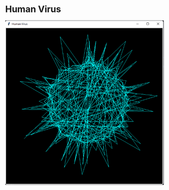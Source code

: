# Human Virus

<img src = "https://raw.githubusercontent.com/Nukecraft5419/PythonTurtleArt/main/src/python_turtle/Human_Virus/human-virus.png">
